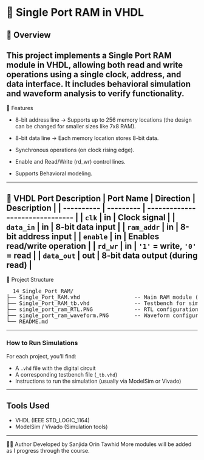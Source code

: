 # 🧠 Single Port RAM in VHDL

## 📘 Overview
This project implements a Single Port RAM module in VHDL, allowing both read and write operations using a single clock, address, and data interface. It includes behavioral simulation and waveform analysis to verify functionality.
---
📌 Features
- 8-bit address line → Supports up to 256 memory locations (the design can be changed for smaller sizes like 7x8 RAM).

- 8-bit data line → Each memory location stores 8-bit data.

- Synchronous operations (on clock rising edge).

- Enable and Read/Write (rd_wr) control lines.

- Supports Behavioral modeling.
---
📐 VHDL Port Description
| Port Name  | Direction | Description                     |
| ---------- | --------- | ------------------------------- |
| `clk`      | in        | Clock signal                    |
| `data_in`  | in        | 8-bit data input                |
| `ram_addr` | in        | 8-bit address input             |
| `enable`   | in        | Enables read/write operation    |
| `rd_wr`    | in        | `'1'` = write, `'0'` = read     |
| `data_out` | out       | 8-bit data output (during read) |
---
📁 Project Structure
<pre>
  14_Single_Port_RAM/
├── Single_Port_RAM.vhd                 -- Main RAM module (Behavioral)
├── Single_Port_RAM_tb.vhd              -- Testbench for simulation
├── single_port_ram_RTL.PNG             -- RTL configuration
├── single_port_ram_waveform.PNG        -- Waveform configuration
└── README.md
</pre>
---

### How to Run Simulations

For each project, you’ll find:
- A `.vhd` file with the digital circuit
- A corresponding testbench file (`_tb.vhd`)
- Instructions to run the simulation (usually via ModelSim or Vivado)

---

## Tools Used
- VHDL (IEEE STD_LOGIC_1164)
- ModelSim / Vivado (Simulation tools)

---
🙋‍♀️ Author Developed by Sanjida Orin Tawhid
More modules will be added as I progress through the course.
